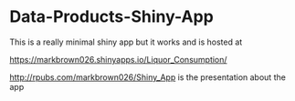 # Data-Products-Shiny-App
This is a really minimal shiny app but it works and is hosted at

https://markbrown026.shinyapps.io/Liquor_Consumption/

http://rpubs.com/markbrown026/Shiny_App is the presentation about the app
